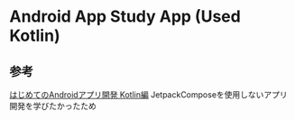 # Android App Study App (Used Kotlin)

## 参考
[はじめてのAndroidアプリ開発 Kotlin編](https://www.amazon.co.jp/TECHNICAL-MASTER-%E3%81%AF%E3%81%98%E3%82%81%E3%81%A6%E3%81%AEAndroid%E3%82%A2%E3%83%97%E3%83%AA%E9%96%8B%E7%99%BA-Kotlin%E7%B7%A8-98/dp/4798065102/)
JetpackComposeを使用しないアプリ開発を学びたかったため
